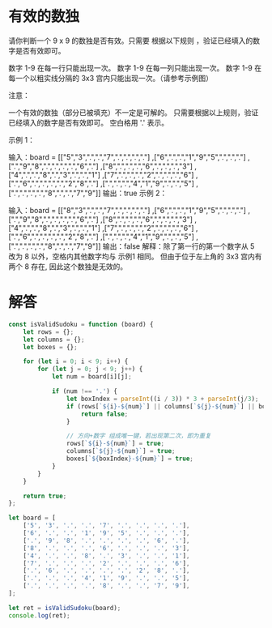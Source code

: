 # 有效的数独
请你判断一个 9 x 9 的数独是否有效。只需要 根据以下规则 ，验证已经填入的数字是否有效即可。

数字 1-9 在每一行只能出现一次。
数字 1-9 在每一列只能出现一次。
数字 1-9 在每一个以粗实线分隔的 3x3 宫内只能出现一次。（请参考示例图）
 

注意：

一个有效的数独（部分已被填充）不一定是可解的。
只需要根据以上规则，验证已经填入的数字是否有效即可。
空白格用 '.' 表示。
 

示例 1：


输入：board = 
[["5","3",".",".","7",".",".",".","."]
,["6",".",".","1","9","5",".",".","."]
,[".","9","8",".",".",".",".","6","."]
,["8",".",".",".","6",".",".",".","3"]
,["4",".",".","8",".","3",".",".","1"]
,["7",".",".",".","2",".",".",".","6"]
,[".","6",".",".",".",".","2","8","."]
,[".",".",".","4","1","9",".",".","5"]
,[".",".",".",".","8",".",".","7","9"]]
输出：true
示例 2：

输入：board = 
[["8","3",".",".","7",".",".",".","."]
,["6",".",".","1","9","5",".",".","."]
,[".","9","8",".",".",".",".","6","."]
,["8",".",".",".","6",".",".",".","3"]
,["4",".",".","8",".","3",".",".","1"]
,["7",".",".",".","2",".",".",".","6"]
,[".","6",".",".",".",".","2","8","."]
,[".",".",".","4","1","9",".",".","5"]
,[".",".",".",".","8",".",".","7","9"]]
输出：false
解释：除了第一行的第一个数字从 5 改为 8 以外，空格内其他数字均与 示例1 相同。 但由于位于左上角的 3x3 宫内有两个 8 存在, 因此这个数独是无效的。


# 解答

```js
const isValidSudoku = function (board) {
    let rows = {};
    let columns = {};
    let boxes = {};

    for (let i = 0; i < 9; i++) {
        for (let j = 0; j < 9; j++) {
            let num = board[i][j];

            if (num !== '.') {
                let boxIndex = parseInt((i / 3)) * 3 + parseInt(j/3);
                if (rows[`${i}-${num}`] || columns[`${j}-${num}`] || boxes[`${boxIndex}-${num}`]) {
                    return false;
                }

                // 方向+数字 组成唯一键，若出现第二次，即为重复
                rows[`${i}-${num}`] = true;
                columns[`${j}-${num}`] = true;
                boxes[`${boxIndex}-${num}`] = true;
            }
        }
    }

    return true;
};

let board = [
    ['5', '3', '.', '.', '7', '.', '.', '.', '.'],
    ['6', '.', '.', '1', '9', '5', '.', '.', '.'],
    ['.', '9', '8', '.', '.', '.', '.', '6', '.'],
    ['8', '.', '.', '.', '6', '.', '.', '.', '3'],
    ['4', '.', '.', '8', '.', '3', '.', '.', '1'],
    ['7', '.', '.', '.', '2', '.', '.', '.', '6'],
    ['.', '6', '.', '.', '.', '.', '2', '8', '.'],
    ['.', '.', '.', '4', '1', '9', '.', '.', '5'],
    ['.', '.', '.', '.', '8', '.', '.', '7', '9'],
];

let ret = isValidSudoku(board);
console.log(ret);

```
